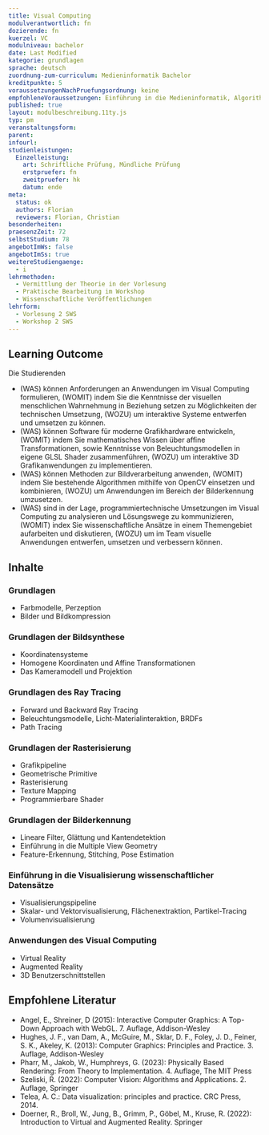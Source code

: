 ```yaml
---
title: Visual Computing
modulverantwortlich: fn
dozierende: fn
kuerzel: VC
modulniveau: bachelor
date: Last Modified
kategorie: grundlagen
sprache: deutsch
zuordnung-zum-curriculum: Medieninformatik Bachelor
kreditpunkte: 5
voraussetzungenNachPruefungsordnung: keine
empfohleneVoraussetzungen: Einführung in die Medieninformatik, Algorithmen und Programmierung 1, Mathematik 1, Theoretische Informatik, Screendesign
published: true
layout: modulbeschreibung.11ty.js
typ: pm
veranstaltungsform:
parent:
infourl:
studienleistungen:
  Einzelleistung:
    art: Schriftliche Prüfung, Mündliche Prüfung
    erstpruefer: fn
    zweitpruefer: hk
    datum: ende
meta:
  status: ok
  authors: Florian
  reviewers: Florian, Christian
besonderheiten: 
praesenzZeit: 72
selbstStudium: 78
angebotImWs: false
angebotImSs: true
weitereStudiengaenge:
  - i
lehrmethoden:
  - Vermittlung der Theorie in der Vorlesung
  - Praktische Bearbeitung im Workshop
  - Wissenschaftliche Veröffentlichungen
lehrform:
  - Vorlesung 2 SWS
  - Workshop 2 SWS    
---
```


## Learning Outcome
Die Studierenden

- (WAS) können Anforderungen an Anwendungen im Visual Computing formulieren, (WOMIT) indem Sie die Kenntnisse der visuellen menschlichen Wahrnehmung in Beziehung setzen zu Möglichkeiten der technischen Umsetzung, (WOZU) um interaktive Systeme entwerfen und umsetzen zu können.
- (WAS) können Software für moderne Grafikhardware entwickeln, (WOMIT) indem Sie mathematisches Wissen über affine Transformationen, sowie Kenntnisse von Beleuchtungsmodellen in eigene GLSL Shader zusammenführen, (WOZU) um interaktive 3D Grafikanwendungen zu implementieren.
- (WAS) können Methoden zur Bildverarbeitung anwenden, (WOMIT) indem Sie bestehende Algorithmen mithilfe von OpenCV einsetzen und kombinieren, (WOZU) um Anwendungen im Bereich der Bilderkennung umzusetzen.
- (WAS) sind in der Lage, programmiertechnische Umsetzungen im Visual Computing zu analysieren und Lösungswege zu kommunizieren, (WOMIT) index Sie wissenschaftliche Ansätze in einem Themengebiet aufarbeiten und diskutieren, (WOZU) um im Team visuelle Anwendungen entwerfen, umsetzen und verbessern können.

## Inhalte

### Grundlagen
  - Farbmodelle, Perzeption
  - Bilder und Bildkompression

### Grundlagen der Bildsynthese
  - Koordinatensysteme
  - Homogene Koordinaten und Affine Transformationen
  - Das Kameramodell und Projektion

### Grundlagen des Ray Tracing
  - Forward und Backward Ray Tracing
  - Beleuchtungsmodelle, Licht-Materialinteraktion, BRDFs
  - Path Tracing

### Grundlagen der Rasterisierung
  - Grafikpipeline
  - Geometrische Primitive
  - Rasterisierung
  - Texture Mapping
  - Programmierbare Shader

### Grundlagen der Bilderkennung
  - Lineare Filter, Glättung und Kantendetektion
  - Einführung in die Multiple View Geometry
  - Feature-Erkennung, Stitching, Pose Estimation

### Einführung in die Visualisierung wissenschaftlicher Datensätze
  - Visualisierungspipeline
  - Skalar- und Vektorvisualisierung, Flächenextraktion, Partikel-Tracing
  - Volumenvisualisierung

### Anwendungen des Visual Computing
  - Virtual Reality
  - Augmented Reality
  - 3D Benutzerschnittstellen

## Empfohlene Literatur
- Angel, E., Shreiner, D (2015): Interactive Computer Graphics: A Top-Down Approach with WebGL. 7. Auflage, Addison-Wesley
- Hughes, J. F., van Dam, A., McGuire, M., Sklar, D. F., Foley, J. D., Feiner, S. K., Akeley, K. (2013): Computer Graphics: Principles and Practice. 3. Auflage, Addison-Wesley
- Pharr, M., Jakob, W., Humphreys, G. (2023): Physically Based Rendering: From Theory to Implementation. 4. Auflage, The MIT Press
- Szeliski, R. (2022): Computer Vision: Algorithms and Applications. 2. Auflage, Springer
- Telea, A. C.: Data visualization: principles and practice. CRC Press, 2014.
- Doerner, R., Broll, W., Jung, B., Grimm, P., Göbel, M., Kruse, R. (2022): Introduction to Virtual and Augmented Reality. Springer
